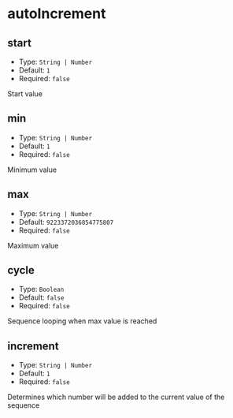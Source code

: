 # autoIncrement

## start

* Type: `String | Number`
* Default: `1`
* Required: `false`

Start value

## min

* Type: `String | Number`
* Default: `1`
* Required: `false`

Minimum value

## max

* Type: `String | Number`
* Default: `9223372036854775807`
* Required: `false`

Maximum value

## cycle

* Type: `Boolean`
* Default: `false`
* Required: `false`

Sequence looping when max value is reached

## increment

* Type: `String | Number`
* Default: `1`
* Required: `false`

Determines which number will be added to the current value of the sequence
